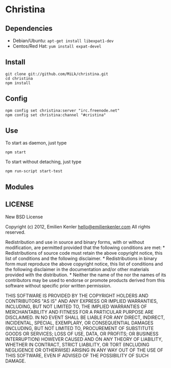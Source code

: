 # Christina

## Dependencies

* Debian/Ubuntu: `apt-get install libexpat1-dev`
* Centos/Red Hat: `yum install expat-devel`

## Install

```
git clone git://github.com/MiLk/christina.git
cd christina
npm install
```

## Config

```
npm config set christina:server "irc.freenode.net"
npm config set christina:channel "#cristina"
```

## Use

To start as daemon, just type
```
npm start
```

To start without detaching, just type
```
npm run-script start-test
```

## Modules

## LICENSE

New BSD License

Copyright (c) 2012, Emilien Kenler hello@emilienkenler.com
All rights reserved.

Redistribution and use in source and binary forms, with or without
modification, are permitted provided that the following conditions are met:
    * Redistributions of source code must retain the above copyright
      notice, this list of conditions and the following disclaimer.
    * Redistributions in binary form must reproduce the above copyright
      notice, this list of conditions and the following disclaimer in the
      documentation and/or other materials provided with the distribution.
    * Neither the name of the <organization> nor the
      names of its contributors may be used to endorse or promote products
      derived from this software without specific prior written permission.

THIS SOFTWARE IS PROVIDED BY THE COPYRIGHT HOLDERS AND CONTRIBUTORS "AS IS" AND
ANY EXPRESS OR IMPLIED WARRANTIES, INCLUDING, BUT NOT LIMITED TO, THE IMPLIED
WARRANTIES OF MERCHANTABILITY AND FITNESS FOR A PARTICULAR PURPOSE ARE
DISCLAIMED. IN NO EVENT SHALL <COPYRIGHT HOLDER> BE LIABLE FOR ANY
DIRECT, INDIRECT, INCIDENTAL, SPECIAL, EXEMPLARY, OR CONSEQUENTIAL DAMAGES
(INCLUDING, BUT NOT LIMITED TO, PROCUREMENT OF SUBSTITUTE GOODS OR SERVICES;
LOSS OF USE, DATA, OR PROFITS; OR BUSINESS INTERRUPTION) HOWEVER CAUSED AND
ON ANY THEORY OF LIABILITY, WHETHER IN CONTRACT, STRICT LIABILITY, OR TORT
(INCLUDING NEGLIGENCE OR OTHERWISE) ARISING IN ANY WAY OUT OF THE USE OF THIS
SOFTWARE, EVEN IF ADVISED OF THE POSSIBILITY OF SUCH DAMAGE.

